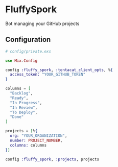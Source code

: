 # FluffySpork

Bot managing your GitHub projects

## Configuration

```exs
# config/private.exs

use Mix.Config

config :fluffy_spork, :tentacat_client_opts, %{
  access_token: "YOUR_GITHUB_TOKEN"
}

columns = [
  "Backlog",
  "Ready",
  "In Progress",
  "In Review",
  "To Deploy",
  "Done"
]

projects = [%{
  org: "YOUR_ORGANIZATION",
  number: PROJECT_NUMBER,
  columns: columns
}]

config :fluffy_spork, :projects, projects
```
